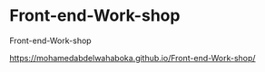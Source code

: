 # Front-end-Work-shop
Front-end-Work-shop

https://mohamedabdelwahaboka.github.io/Front-end-Work-shop/
